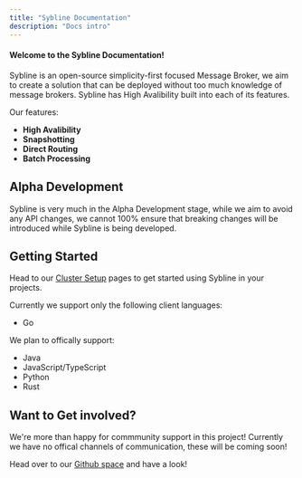 ```yaml
---
title: "Sybline Documentation"
description: "Docs intro"
---
```


<h4>Welcome to the Sybline Documentation!</h4>

Sybline is an open-source simplicity-first focused Message Broker, we aim to create a solution that can be deployed without too much knowledge of message brokers. Sybline has High Avalibility built into each of its features.

Our features:
- **High Avalibility**
- **Snapshotting**
- **Direct Routing**
- **Batch Processing**

## Alpha Development

Sybline is very much in the Alpha Development stage, while we aim to avoid any API changes, we cannot 100% ensure that breaking changes will be introduced while Sybline is being developed.

## Getting Started

Head to our <a href="/en/page-2">Cluster Setup</a> pages to get started using Sybline in your projects. 

Currently we support only the following client languages:
* Go

We plan to offically support:
* Java
* JavaScript/TypeScript
* Python
* Rust

## Want to Get involved?

We're more than happy for commmunity support in this project! Currently we have no offical channels of communication, these will be coming soon!

Head over to our <a href="https://github.com/GreedyKomodoDragon/Sybline">Github space</a> and have a look!